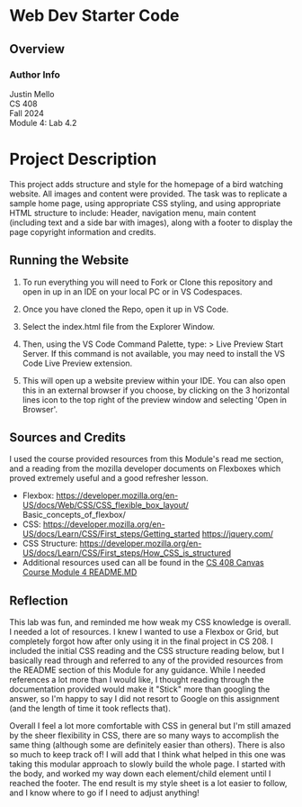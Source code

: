 # Web Dev Starter Code

## Overview

### Author Info
Justin Mello  
CS 408  
Fall 2024  
Module 4: Lab 4.2  

# Project Description

This project adds structure and style for the homepage of a bird watching website. All images and content were provided. The task was to replicate a sample home page, using appropriate CSS styling, and using appropriate HTML structure to include: Header, navigation menu, main content (including text and a side bar with images), along with a footer to display the page copyright information and credits.

## Running the Website

1. To run everything you will need to Fork or Clone this repository and open in up in an IDE on your local PC or in VS Codespaces.

2. Once you have cloned the Repo, open it up in VS Code.

3. Select the index.html file from the Explorer Window.

4. Then, using the VS Code Command Palette, type: > Live Preview Start Server. If this command is not available, you may need to install the VS Code Live Preview extension.

5. This will open up a website preview within your IDE. You can also open this in an external browser if you choose, by clicking on the 3 horizontal lines icon to the top right of the preview window and selecting 'Open in Browser'.

## Sources and Credits

I used the course provided resources from this Module's read me section, and a reading from the mozilla developer documents on Flexboxes which proved extremely useful and a good refresher lesson.

- Flexbox: https://developer.mozilla.org/en-US/docs/Web/CSS/CSS_flexible_box_layout/       Basic_concepts_of_flexbox/
- CSS: https://developer.mozilla.org/en-US/docs/Learn/CSS/First_steps/Getting_started https://jquery.com/
- CSS Structure: https://developer.mozilla.org/en-US/docs/Learn/CSS/First_steps/How_CSS_is_structured
- Additional resources used can all be found in the [CS 408 Canvas Course Module 4 README.MD](https://boisestatecanvas.instructure.com/courses/31505/pages/m4-dot-1-readme-1-2-hrs?module_item_id=3095438)


## Reflection
This lab was fun, and reminded me how weak my CSS knowledge is overall. I needed a lot of resources. I knew I wanted to use a Flexbox or Grid, but completely forgot how after only using it in the final project in CS 208. I included the initial CSS reading and the CSS structure reading below, but I basically read through and referred to any of the provided resources from the README section of this Module for any guidance. While I needed references a lot more than I would like, I thought reading through the documentation provided would make it "Stick" more than googling the answer, so I'm happy to say I did not resort to Google on this assignment (and the length of time it took reflects that). 

Overall I feel a lot more comfortable with CSS in general but I'm still amazed by the sheer flexibility in CSS, there are so many ways to accomplish the same thing (although some are definitely easier than others). There is also so much to keep track of! I will add that I think what helped in this one was taking this modular approach to slowly build the whole page. I started with the body, and worked my way down each element/child element until I reached the footer. The end result is my style sheet is a lot easier to follow, and I know where to go if I need to adjust anything!